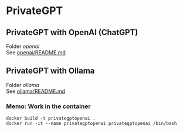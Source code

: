 # PrivateGPT

## PrivateGPT with OpenAI (ChatGPT)
Folder <i>openai</i><br/>
See <a href="openai/README.md">openai/README.md</a>

## PrivateGPT with Ollama
Folder <i>ollama</i><br/>
See <a href="ollama/README.md">ollama/README.md</a>



### Memo: Work in the container

```
docker build -t privategptopenai .
docker run -it --name privategptopenai privategptopenai /bin/bash
```